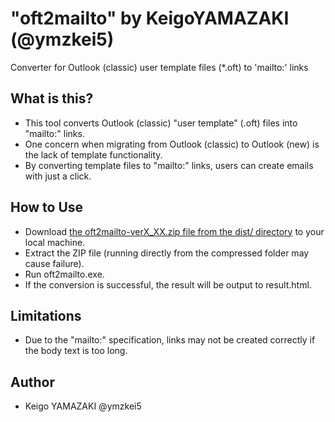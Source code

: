 # "oft2mailto" by KeigoYAMAZAKI (@ymzkei5)
Converter for Outlook (classic) user template files (*.oft) to 'mailto:' links  

## What is this?
* This tool converts Outlook (classic) "user template" (.oft) files into "mailto:" links.
* One concern when migrating from Outlook (classic) to Outlook (new) is the lack of template functionality.
* By converting template files to "mailto:" links, users can create emails with just a click.

## How to Use
* Download [the oft2mailto-verX_XX.zip file from the dist/ directory](https://github.com/ymzkei5/oft2mailto/raw/refs/heads/master/dist/oft2mailto-ver0_01.zip) to your local machine.
* Extract the ZIP file (running directly from the compressed folder may cause failure).
* Run oft2mailto.exe.
* If the conversion is successful, the result will be output to result.html.

## Limitations
* Due to the "mailto:" specification, links may not be created correctly if the body text is too long.

## Author
* Keigo YAMAZAKI @ymzkei5